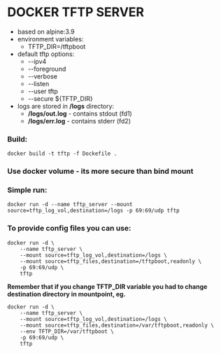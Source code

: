 # DOCKER TFTP SERVER

* based on alpine:3.9
* environment variables:
    * TFTP_DIR=/tftpboot
* default tftp options:
    * --ipv4
    * --foreground
    * --verbose
    * --listen
    * --user tftp
    * --secure ${TFTP_DIR}
* logs are stored in **/logs** directory:
    * **/logs/out.log** - contains stdout (fd1)
    * **/logs/err.log** - contains stderr (fd2)

### Build:
`docker build -t tftp -f Dockefile .`
### Use docker volume - its more secure than bind mount
### Simple run:
`docker run -d --name tftp_server --mount source=tftp_log_vol,destination=/logs -p 69:69/udp tftp`
### To provide config files you can use:
```
docker run -d \
    --name tftp_server \
    --mount source=tftp_log_vol,destination=/logs \
    --mount source=tftp_files,destination=/tftpboot,readonly \
    -p 69:69/udp \
    tftp
```
**Remember that if you change TFTP_DIR variable you had to change destination directory in mountpoint, eg.**
```
docker run -d \
    --name tftp_server \
    --mount source=tftp_log_vol,destination=/logs \
    --mount source=tftp_files,destination=/var/tftpboot,readonly \
    --env TFTP_DIR=/var/tftpboot \
    -p 69:69/udp \
    tftp
```
